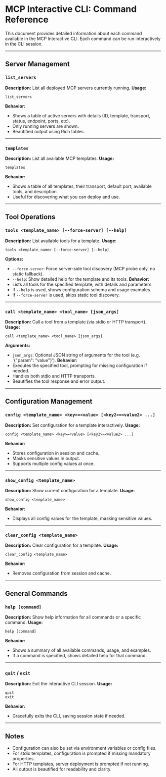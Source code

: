 # MCP Interactive CLI: Command Reference

This document provides detailed information about each command available in the MCP Interactive CLI. Each command can be run interactively in the CLI session.

---

## Server Management

### `list_servers`
**Description:** List all deployed MCP servers currently running.
**Usage:**
```
list_servers
```
**Behavior:**
- Shows a table of active servers with details (ID, template, transport, status, endpoint, ports, etc).
- Only running servers are shown.
- Beautified output using Rich tables.

---

### `templates`
**Description:** List all available MCP templates.
**Usage:**
```
templates
```
**Behavior:**
- Shows a table of all templates, their transport, default port, available tools, and description.
- Useful for discovering what you can deploy and use.

---

## Tool Operations

### `tools <template_name> [--force-server] [--help]`
**Description:** List available tools for a template.
**Usage:**
```
tools <template_name> [--force-server] [--help]
```
**Options:**
- `--force-server`: Force server-side tool discovery (MCP probe only, no static fallback).
- `--help`: Show detailed help for the template and its tools.
**Behavior:**
- Lists all tools for the specified template, with details and parameters.
- If `--help` is used, shows configuration schema and usage examples.
- If `--force-server` is used, skips static tool discovery.

---

### `call <template_name> <tool_name> [json_args]`
**Description:** Call a tool from a template (via stdio or HTTP transport).
**Usage:**
```
call <template_name> <tool_name> [json_args]
```
**Arguments:**
- `json_args`: Optional JSON string of arguments for the tool (e.g. '{"param": "value"}').
**Behavior:**
- Executes the specified tool, prompting for missing configuration if needed.
- Handles both stdio and HTTP transports.
- Beautifies the tool response and error output.

---

## Configuration Management

### `config <template_name> <key>=<value> [<key2>=<value2> ...]`
**Description:** Set configuration for a template interactively.
**Usage:**
```
config <template_name> <key>=<value> [<key2>=<value2> ...]
```
**Behavior:**
- Stores configuration in session and cache.
- Masks sensitive values in output.
- Supports multiple config values at once.

---

### `show_config <template_name>`
**Description:** Show current configuration for a template.
**Usage:**
```
show_config <template_name>
```
**Behavior:**
- Displays all config values for the template, masking sensitive values.

---

### `clear_config <template_name>`
**Description:** Clear configuration for a template.
**Usage:**
```
clear_config <template_name>
```
**Behavior:**
- Removes configuration from session and cache.

---

## General Commands

### `help [command]`
**Description:** Show help information for all commands or a specific command.
**Usage:**
```
help [command]
```
**Behavior:**
- Shows a summary of all available commands, usage, and examples.
- If a command is specified, shows detailed help for that command.

---

### `quit` / `exit`
**Description:** Exit the interactive CLI session.
**Usage:**
```
quit
exit
```
**Behavior:**
- Gracefully exits the CLI, saving session state if needed.

---

## Notes
- Configuration can also be set via environment variables or config files.
- For stdio templates, configuration is prompted if missing mandatory properties.
- For HTTP templates, server deployment is prompted if not running.
- All output is beautified for readability and clarity.
